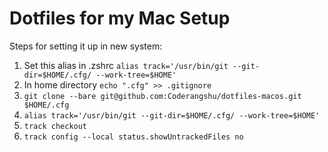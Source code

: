 # Dotfiles for my Mac Setup  
Steps for setting it up in new system:
1. Set this alias in .zshrc ```alias track='/usr/bin/git --git-dir=$HOME/.cfg/ --work-tree=$HOME'```
2. In home directory ```echo ".cfg" >> .gitignore```
3. ```git clone --bare git@github.com:Coderangshu/dotfiles-macos.git $HOME/.cfg```
4. ```alias track='/usr/bin/git --git-dir=$HOME/.cfg/ --work-tree=$HOME'```
5. ```track checkout```
6. ```track config --local status.showUntrackedFiles no```
